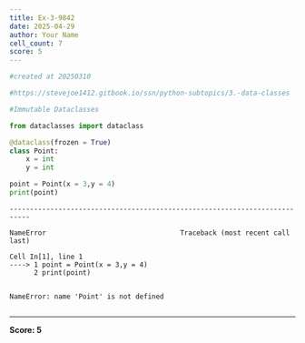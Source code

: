 ```yaml
---
title: Ex-3-9842
date: 2025-04-29
author: Your Name
cell_count: 7
score: 5
---
```


```python
#created at 20250310
```


```python
#https://stevejoe1412.gitbook.io/ssn/python-subtopics/3.-data-classes
```


```python
#Immutable Dataclasses
```


```python
from dataclasses import dataclass
```


```python
@dataclass(frozen = True)
class Point:
    x = int
    y = int
```


```python
point = Point(x = 3,y = 4)
print(point)
```


    ---------------------------------------------------------------------------

    NameError                                 Traceback (most recent call last)

    Cell In[1], line 1
    ----> 1 point = Point(x = 3,y = 4)
          2 print(point)


    NameError: name 'Point' is not defined



```python

```


---
**Score: 5**